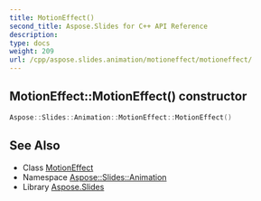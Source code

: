 ```yaml
---
title: MotionEffect()
second_title: Aspose.Slides for C++ API Reference
description: 
type: docs
weight: 209
url: /cpp/aspose.slides.animation/motioneffect/motioneffect/
---
```

## MotionEffect::MotionEffect() constructor




```cpp
Aspose::Slides::Animation::MotionEffect::MotionEffect()
```

## See Also

* Class [MotionEffect](./)
* Namespace [Aspose::Slides::Animation](../)
* Library [Aspose.Slides](../../)
